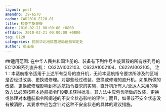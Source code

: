```yaml
---
layout: post
amendno: 39-6570
cadno: CAD2010-E120-01
title: 检查主旋翼毂
date: 2010-02-21 00:00:00 +0800
effdate: 2010-02-21 00:00:00 +0800
tag: E120
categories: 民航华北地区管理局适航审定处
author: 崔玉亮
---
```


##适用范围:
在中华人民共和国注册的、装备有下列件号主旋翼毂的所有序列号的EC120B系列直升机：
C622A1002103、C622A1002104、C622A1002105。
注1：本适航指令适用于上述所有型号的直升机，无论本适航指令要求所涉及的区域是否经过改装、更换或修理。对那些经过改装、更换或修理的直升机，如果所做的改装、更换或修理影响到本适航指令要求的实施，直升机所有人/营运人采用的等效方法必须按照本适航指令F段要求获得批准。其方法中应包含所做的改装、更换或修理对本适航指令所阐述的不安全状态影响的评估；而且，如果该不安全状态没有被消除，其要求中应包含针对这种不安全状态的具体的建议措施。

